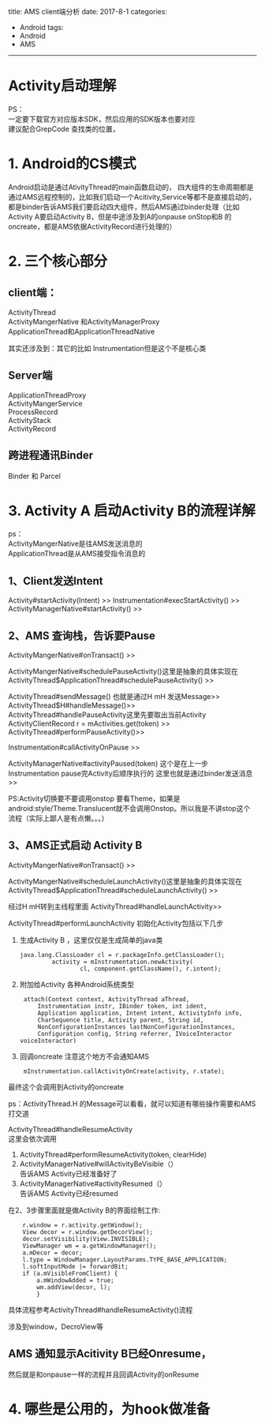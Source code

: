 title: AMS client端分析
date: 2017-8-1 
categories:
- Android
tags:
- Android
- AMS

---

# Activity启动理解
PS：  
一定要下载官方对应版本SDK，然后应用的SDK版本也要对应  
建议配合GrepCode 查找类的位置，

# 1. Android的CS模式

Android启动是通过AtivityThread的main函数启动的，
四大组件的生命周期都是通过AMS远程控制的，比如我们启动一个Acitivity,Service等都不是直接启动的，都是binder告诉AMS我们要启动四大组件，然后AMS通过binder处理（比如Activity A要启动Activity B，但是中途涉及到A的onpause  onStop和B 的oncreate，都是AMS依据ActivityRecord进行处理的）

# 2. 三个核心部分
## client端：
ActivityThread  
ActivityMangerNative   和ActivityManagerProxy  
ApplicationThread和ApplicationThreadNative  

其实还涉及到：其它的比如 Instrumentation但是这个不是核心类

## Server端

ApplicationThreadProxy  
ActivityMangerService  
ProcessRecord  
ActivityStack  
ActivityRecord  

## 跨进程通讯Binder
Binder 和 Parcel

# 3. Activity A 启动Activity B的流程详解  

ps：  
ActivityMangerNative是往AMS发送消息的  
ApplicationThread是从AMS接受指令消息的



## 1、Client发送Intent
Activity#startActivity(Intent) >> Instrumentation#execStartActivity()  >>  
ActivityManagerNative#startActivity() >>

## 2、AMS 查询栈，告诉要Pause
ActivityMangerNative#onTransact() >>    

ActivityMangerNative#schedulePauseActivity()这里是抽象的具体实现在
ActivityThread$ApplicationThread#schedulePauseActivity() >>   

ActivityThread#sendMessage() 也就是通过H mH 发送Message>>  
ActivityThread$H#handleMessage()>>    
ActivityThread#handlePauseActivity这里先要取出当前Activity ActivityClientRecord r = mActivities.get(token) >>
ActivityThread#performPauseActivity()>>    

Instrumentation#callActivityOnPause >>

 ActivityManagerNative#activityPaused(token) 这个是在上一步Instrumentation pause完Activity后顺序执行的
 这里也就是通过binder发送消息>>  
 
 
 
 PS:Activity切换要不要调用onstop 要看Theme，如果是android:style/Theme.Translucent就不会调用Onstop。所以我是不讲stop这个流程（实际上鄙人是有点懒。。。）
 ## 3、AMS正式启动 Activity B    
 ActivityMangerNative#onTransact() >>    

ActivityMangerNative#scheduleLaunchActivity()这里是抽象的具体实现在
ActivityThread$ApplicationThread#scheduleLaunchActivity() >>  

经过H mH转到主线程里面
ActivityThread#handleLaunchActivity>> 

ActivityThread#performLaunchActivity
初始化Activity包括以下几步  
1. 生成Activity B ，这里仅仅是生成简单的java类 
 
       java.lang.ClassLoader cl = r.packageInfo.getClassLoader();
                activity = mInstrumentation.newActivity(
                        cl, component.getClassName(), r.intent);  

2. 附加给Activity 各种Android系统类型
 
        attach(Context context, ActivityThread aThread,
            Instrumentation instr, IBinder token, int ident,
            Application application, Intent intent, ActivityInfo info,
            CharSequence title, Activity parent, String id,
            NonConfigurationInstances lastNonConfigurationInstances,
            Configuration config, String referrer, IVoiceInteractor voiceInteractor) 

3. 回调oncreate  注意这个地方不会通知AMS
  
        mInstrumentation.callActivityOnCreate(activity, r.state);  

最终这个会调用到Activity的oncreate



ps：ActivityThread.H 的Message可以看看，就可以知道有哪些操作需要和AMS打交道 



>> 

ActivityThread#handleResumeActivity  
这里会依次调用

1. ActivityThread#performResumeActivity(token, clearHide)   
2. ActivityManagerNative#willActivityBeVisible（）  
告诉AMS Activity已经准备好了   
3. ActivityManagerNative#activityResumed（）  
告诉AMS Activity已经resumed


在2、3步骤里面就是做Activity B的界面绘制工作:
        
        r.window = r.activity.getWindow();
        View decor = r.window.getDecorView();
        decor.setVisibility(View.INVISIBLE);
        ViewManager wm = a.getWindowManager();
        a.mDecor = decor;
        l.type = WindowManager.LayoutParams.TYPE_BASE_APPLICATION;
        l.softInputMode |= forwardBit;
        if (a.mVisibleFromClient) {
            a.mWindowAdded = true;
            wm.addView(decor, l);
            }
            
            
具体流程参考ActivityThread#handleResumeActivity()流程

涉及到window，DecroView等
        




## AMS 通知显示Acitivity B已经Onresume，  
然后就是和onpause一样的流程并且回调Activity的onResume




 
 
 











# 4. 哪些是公用的，为hook做准备








